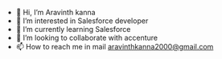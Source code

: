 - 👋 Hi, I’m Aravinth kanna 
- 👀 I’m interested in Salesforce developer 
- 🌱 I’m currently learning Salesforce
- 💞️ I’m looking to collaborate with  accenture
- 📫 How to reach me in mail aravinthkanna2000@gmail.com

<!---
roshanloads/roshanloads is a ✨ special ✨ repository because its `README.md` (this file) appears on your GitHub profile.
You can click the Preview link to take a look at your changes.
--->
